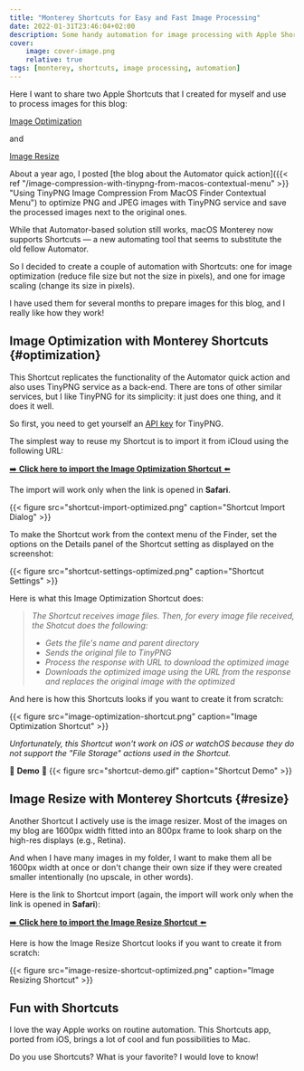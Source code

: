 ```yaml
---
title: "Monterey Shortcuts for Easy and Fast Image Processing"
date: 2022-01-31T23:46:04+02:00
description: Some handy automation for image processing with Apple Shortcuts on your Mac 
cover:
    image: cover-image.png
    relative: true
tags: [monterey, shortcuts, image processing, automation]
---
```

Here I want to share two Apple Shortcuts that I created for myself and use to process images for this blog:

[Image Optimization](#optimization)

and

[Image Resize](#resize)

About a year ago, I posted [the blog about the Automator quick action]({{< ref "/image-compression-with-tinypng-from-macos-contextual-menu" >}} "Using TinyPNG Image Compression From MacOS Finder Contextual Menu") to optimize PNG and JPEG images with TinyPNG service and save the processed images next to the original ones.

While that Automator-based solution still works, macOS Monterey now supports Shortcuts — a new automating tool that seems to substitute the old fellow Automator.

So I decided to create a couple of automation with Shortcuts: one for image optimization (reduce file size but not the size in pixels), and one for image scaling (change its size in pixels).

I have used them for several months to prepare images for this blog, and I really like how they work!

## Image Optimization with Monterey Shortcuts {#optimization}
This Shortcut replicates the functionality of the Automator quick action and also uses TinyPNG service as a back-end. There are tons of other similar services, but I like TinyPNG for its simplicity: it just does one thing, and it does it well.

So first, you need to get yourself an [API key](https://tinypng.com/developers "TinyPNG Developers API") for TinyPNG.

The simplest way to reuse my Shortcut is to import it from iCloud using the following URL:

[➡️ **Click here to import the Image Optimization Shortcut** ⬅️](https://www.icloud.com/shortcuts/0a44de1596c745eaaad8181e61289248 "Click here to import the Image Optimization Shortcut") 

The import will work only when the link is opened in **Safari**.

{{< figure src="shortcut-import-optimized.png" caption="Shortcut Import Dialog" >}}

To make the Shortcut work from the context menu of the Finder, set the options on the Details panel of the Shortcut setting as displayed on the screenshot:

{{< figure src="shortcut-settings-optimized.png" caption="Shortcut Settings" >}}

Here is what this Image Optimization Shortcut does:
 
> _The Shortcut receives image files. Then, for every image file received, the Shotcut does the following:_
>  - _Gets the file's name and parent directory_
>  - _Sends the original file to TinyPNG_
>  - _Process the response with URL to download the optimized image_
>  - _Downloads the optimized image using the URL from the response and replaces the original image with the optimized_

And here is how this Shortcuts looks if you want to create it from scratch:

{{< figure src="image-optimization-shortcut.png" caption="Image Optimization Shortcut" >}}

_Unfortunately, this Shortcut won't work on iOS or watchOS because they do not support the "File Storage" actions used in the Shortcut._

🌟 **Demo** 🌟
{{< figure src="shortcut-demo.gif" caption="Shortcut Demo" >}}

## Image Resize with Monterey Shortcuts {#resize}
Another Shortcut I actively use is the image resizer. Most of the images on my blog are 1600px width fitted into an 800px frame to look sharp on the high-res displays (e.g., Retina).

And when I have many images in my folder, I want to make them all be 1600px width at once or don't change their own size if they were created smaller intentionally (no upscale, in other words).

Here is the link to Shortcut import (again, the import will work only when the link is opened in **Safari**):

[➡️ **Click here to import the Image Resize Shortcut** ⬅️](https://www.icloud.com/shortcuts/0af8005cc9ac4207a380be445601d541 "Click here to import the Image Resize Shortcut")

Here is how the Image Resize Shortcut looks if you want to create it from scratch:

{{< figure src="image-resize-shortcut-optimized.png" caption="Image Resizing Shortcut" >}}

## Fun with Shortcuts

I love the way Apple works on routine automation. This Shortcuts app, ported from iOS, brings a lot of cool and fun possibilities to Mac.

Do you use Shortcuts? What is your favorite? I would love to know! 
